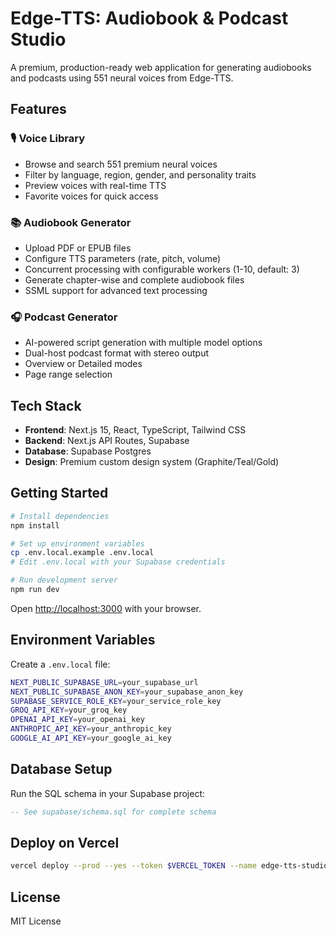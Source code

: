 # Edge-TTS: Audiobook & Podcast Studio

A premium, production-ready web application for generating audiobooks and podcasts using 551 neural voices from Edge-TTS.

## Features

### 🎙️ Voice Library
- Browse and search 551 premium neural voices
- Filter by language, region, gender, and personality traits
- Preview voices with real-time TTS
- Favorite voices for quick access

### 📚 Audiobook Generator
- Upload PDF or EPUB files
- Configure TTS parameters (rate, pitch, volume)
- Concurrent processing with configurable workers (1-10, default: 3)
- Generate chapter-wise and complete audiobook files
- SSML support for advanced text processing

### 🎧 Podcast Generator
- AI-powered script generation with multiple model options
- Dual-host podcast format with stereo output
- Overview or Detailed modes
- Page range selection

## Tech Stack

- **Frontend**: Next.js 15, React, TypeScript, Tailwind CSS
- **Backend**: Next.js API Routes, Supabase
- **Database**: Supabase Postgres
- **Design**: Premium custom design system (Graphite/Teal/Gold)

## Getting Started

```bash
# Install dependencies
npm install

# Set up environment variables
cp .env.local.example .env.local
# Edit .env.local with your Supabase credentials

# Run development server
npm run dev
```

Open [http://localhost:3000](http://localhost:3000) with your browser.

## Environment Variables

Create a `.env.local` file:

```bash
NEXT_PUBLIC_SUPABASE_URL=your_supabase_url
NEXT_PUBLIC_SUPABASE_ANON_KEY=your_supabase_anon_key
SUPABASE_SERVICE_ROLE_KEY=your_service_role_key
GROQ_API_KEY=your_groq_key
OPENAI_API_KEY=your_openai_key
ANTHROPIC_API_KEY=your_anthropic_key
GOOGLE_AI_API_KEY=your_google_ai_key
```

## Database Setup

Run the SQL schema in your Supabase project:

```sql
-- See supabase/schema.sql for complete schema
```

## Deploy on Vercel

```bash
vercel deploy --prod --yes --token $VERCEL_TOKEN --name edge-tts-studio
```

## License

MIT License
